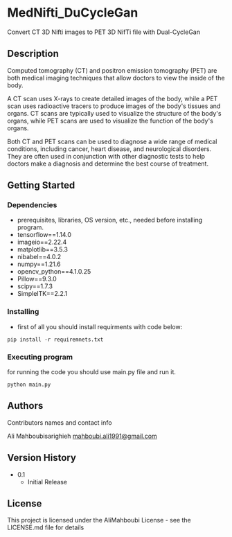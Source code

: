 # MedNifti_DuCycleGan
Convert CT 3D Nifti images to PET 3D NifTi file with Dual-CycleGan

## Description

Computed tomography (CT) and positron emission tomography (PET) are both medical imaging techniques that allow doctors to view the inside of the body.

A CT scan uses X-rays to create detailed images of the body, while a PET scan uses radioactive tracers to produce images of the body's tissues and organs. CT scans are typically used to visualize the structure of the body's organs, while PET scans are used to visualize the function of the body's organs.

Both CT and PET scans can be used to diagnose a wide range of medical conditions, including cancer, heart disease, and neurological disorders. They are often used in conjunction with other diagnostic tests to help doctors make a diagnosis and determine the best course of treatment.
## Getting Started

### Dependencies
* prerequisites, libraries, OS version, etc., needed before installing program.
* tensorflow==1.14.0
* imageio==2.22.4
* matplotlib==3.5.3
* nibabel==4.0.2
* numpy==1.21.6
* opencv_python==4.1.0.25
* Pillow==9.3.0
* scipy==1.7.3
* SimpleITK==2.2.1

### Installing

* first of all you should install requirments with code below:
```
pip install -r requiremnets.txt
```


### Executing program
for running the code you should use main.py file and run it.
```
python main.py
```

## Authors

Contributors names and contact info

Ali Mahboubisarighieh
mahboubi.ali1991@gmail.com

## Version History

* 0.1
    * Initial Release

## License

This project is licensed under the AliMahboubi License - see the LICENSE.md file for details


